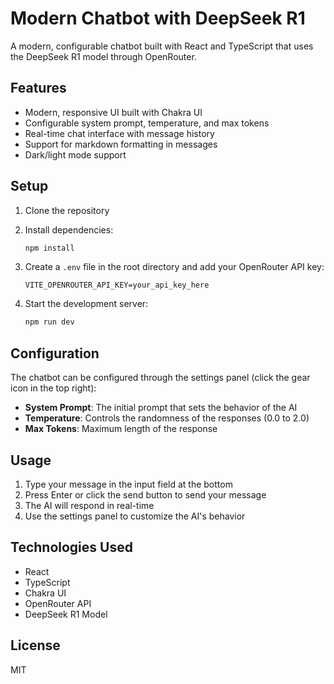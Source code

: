 # Modern Chatbot with DeepSeek R1

A modern, configurable chatbot built with React and TypeScript that uses the DeepSeek R1 model through OpenRouter.

## Features

- Modern, responsive UI built with Chakra UI
- Configurable system prompt, temperature, and max tokens
- Real-time chat interface with message history
- Support for markdown formatting in messages
- Dark/light mode support

## Setup

1. Clone the repository
2. Install dependencies:
   ```bash
   npm install
   ```

3. Create a `.env` file in the root directory and add your OpenRouter API key:
   ```
   VITE_OPENROUTER_API_KEY=your_api_key_here
   ```

4. Start the development server:
   ```bash
   npm run dev
   ```

## Configuration

The chatbot can be configured through the settings panel (click the gear icon in the top right):

- **System Prompt**: The initial prompt that sets the behavior of the AI
- **Temperature**: Controls the randomness of the responses (0.0 to 2.0)
- **Max Tokens**: Maximum length of the response

## Usage

1. Type your message in the input field at the bottom
2. Press Enter or click the send button to send your message
3. The AI will respond in real-time
4. Use the settings panel to customize the AI's behavior

## Technologies Used

- React
- TypeScript
- Chakra UI
- OpenRouter API
- DeepSeek R1 Model

## License

MIT
